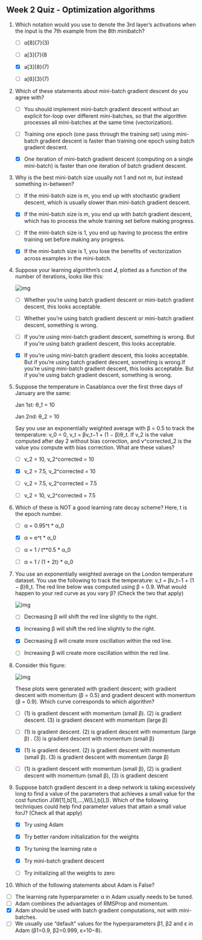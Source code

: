 ## Week 2 Quiz - Optimization algorithms

1. Which notation would you use to denote the 3rd layer’s activations when the input is the 7th example from the 8th minibatch?

    - [ ] *a*[8]{7}(3)
    - [ ] a[3]{7}(8
    - [x] a[3]{8}(7)
    - [ ] a[8]{3}(7)

    

2. Which of these statements about mini-batch gradient descent do you agree with?

    - [ ] You should implement mini-batch gradient descent without an explicit for-loop over different mini-batches, so that the algorithm processes all mini-batches at the same time (vectorization).
    - [ ] Training one epoch (one pass through the training set) using mini-batch gradient descent is faster than training one epoch using batch gradient descent.
    - [x] One iteration of mini-batch gradient descent (computing on a single mini-batch) is faster than one iteration of batch gradient descent.
    
    
    
3. Why is the best mini-batch size usually not 1 and not m, but instead something in-between?

    - [ ] If the mini-batch size is m, you end up with stochastic gradient descent, which is usually slower than mini-batch gradient descent. 
    - [x] If the mini-batch size is m, you end up with batch gradient descent, which has to process the whole training set before making progress.
    - [ ] If the mini-batch size is 1, you end up having to process the entire training set before making any progress. 
    - [x] If the mini-batch size is 1, you lose the benefits of vectorization across examples in the mini-batch.

    

4. Suppose your learning algorithm’s cost ***J***, plotted as a function of the number of iterations, looks like this:

    ![img](https://d3c33hcgiwev3.cloudfront.net/imageAssetProxy.v1/KIycr3grEeeJIwrF5BVsIg_f1c324824bd9220c7ee985cce1521404_cost.png?expiry=1602979200000&hmac=AuZvuWAXor0IXN2yoxhFGbc9L57c62QHlhmVV77StTQ)

    - [ ] Whether you’re using batch gradient descent or mini-batch gradient descent, this looks acceptable.
    - [ ] Whether you’re using batch gradient descent or mini-batch gradient descent, something is wrong. 
    - [ ] If you’re using mini-batch gradient descent, something is wrong. But if you’re using batch gradient descent, this looks acceptable. 
    - [x] If you’re using mini-batch gradient descent, this looks acceptable. But if you’re using batch gradient descent, something is wrong.If you’re using mini-batch gradient descent, this looks acceptable. But if you’re using batch gradient descent, something is wrong.

    

5. Suppose the temperature in Casablanca over the first three days of January are the same:

    Jan 1st: θ_1 = 10

    Jan 2nd: θ_2 = 10

    Say you use an exponentially weighted average with β = 0.5 to track the temperature: v_0 = 0, v_t = βv_t−1 + (1 − β)θ_t. If v_2 is the value computed after day 2 without bias correction, and v^corrected_2 is the value you compute with bias correction. What are these values?

    - [ ] v_2 = 10, v_2^corrected = 10
    - [x] v_2 = 7.5, v_2^corrected = 10
    - [ ] v_2 = 7.5, v_2^corrected = 7.5
    - [ ] v_2 = 10, v_2^corrected = 7.5

    

6. Which of these is NOT a good learning rate decay scheme? Here, t is the epoch number.

    - [ ] α = 0.95^t * α_0
    - [x] α = e^t * α_0
    - [ ] α = 1 / t**0.5 * α_0
    - [ ] α = 1 / (1 + 2t) *  α_0

    

7. You use an exponentially weighted average on the London temperature dataset. You use the following to track the temperature: v_t = βv_t−1 + (1 − β)θ_t. The red line below was computed using β = 0.9. What would happen to your red curve as you vary β? (Check the two that apply)

    ![img](https://d3c33hcgiwev3.cloudfront.net/imageAssetProxy.v1/W0boqHgrEee6mw7xN92yoA_3a1f4052dc56969b5d7da4024a46836d_temp.png?expiry=1602979200000&hmac=nT3mdC2_yyIlTG8oR7mmioQEME3fYRs_ehjWhDi-z0Q)

    - [ ] Decreasing β will shift the red line slightly to the right.
    - [x] Increasing β will shift the red line slightly to the right.
    - [x] Decreasing β will create more oscillation within the red line.
    - [ ] Increasing β will create more oscillation within the red line.

    

8. Consider this figure:

    ![img](https://d3c33hcgiwev3.cloudfront.net/imageAssetProxy.v1/fv6gungsEeeJIwrF5BVsIg_6da8c45ffcd4075de23d8e93884937f1_GD.png?expiry=1602979200000&hmac=hTRgVJU0Bu8Xs7SmLqpdOe4cofi_cXIBY0IlAboX03s)

    These plots were generated with gradient descent; with gradient descent with momentum (β = 0.5) and gradient descent with momentum (β = 0.9). Which curve corresponds to which algorithm?

    - [ ] (1) is gradient descent with momentum (small β). (2) is gradient descent. (3) is gradient descent with momentum (large β)
    - [ ] (1) is gradient descent. (2) is gradient descent with momentum (large β) . (3) is gradient descent with momentum (small β)
    - [x] (1) is gradient descent. (2) is gradient descent with momentum (small β). (3) is gradient descent with momentum (large β)
    - [ ] (1) is gradient descent with momentum (small β), (2) is gradient descent with momentum (small β), (3) is gradient descent

    

9. Suppose batch gradient descent in a deep network is taking excessively long to find a value of the parameters that achieves a small value for the cost function J(W[1],b[1],...,W[L],b[L]). Which of the following techniques could help find parameter values that attain a small value forJ? (Check all that apply)

    - [x] Try using Adam
    - [x] Try better random initialization for the weights
    - [x] Try tuning the learning rate α
    - [x] Try mini-batch gradient descent
    - [ ] Try initializing all the weights to zero

    

10. Which of the following statements about Adam is False?

   - [ ] The learning rate hyperparameter α in Adam usually needs to be tuned.
   - [ ] Adam combines the advantages of RMSProp and momentum.
   - [x] Adam should be used with batch gradient computations, not with mini-batches.
   - [ ] We usually use “default” values for the hyperparameters β1, β2 and ε in Adam (β1=0.9, β2=0.999, ε=10−8).